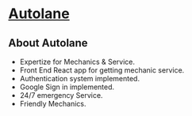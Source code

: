 # [ Autolane ](https://autolane-bd.web.app)

## About Autolane

- Expertize for Mechanics & Service.
- Front End React app for getting mechanic service.
- Authentication system implemented.
- Google Sign in implemented.
- 24/7 emergency Service.
- Friendly Mechanics.
